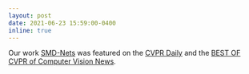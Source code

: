 ```yaml
---
layout: post
date: 2021-06-23 15:59:00-0400
inline: true
---
```


Our work [SMD-Nets](https://github.com/fabiotosi92/SMD-Nets) was featured on the [CVPR Daily](https://www.rsipvision.com/CVPR2021-Wednesday/6/) and the [BEST OF CVPR of Computer Vision News](https://www.rsipvision.com/ComputerVisionNews-2021July/30/).
